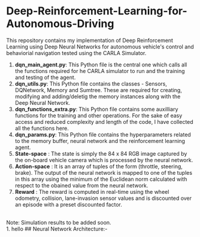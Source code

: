 # Deep-Reinforcement-Learning-for-Autonomous-Driving
This repository contains my implementation of Deep Reinforcement Learning using Deep Neural Networks for autonomous vehicle's control and behaviorial navigation tested using the CARLA Simulator. </br>
1. **dqn_main_agent.py**: This Python file is the central one which calls all the functions required for he CARLA simulator to run and the training and testing of the agent.  
2. **dqn_utils.py**: This Python file contains the classes - Sensors, DQNetwork, Memory and Sumtree. These are required for creating, modifying and adding/deletig the memory instances along with the Deep Neural Network.
3. **dqn_functions_extra.py**: This Python file contains some auxilliary functions for the training and other operations. For the sake of easy access and reduced complexity and length of the code, I have collected all the functions here.
4. **dqn_params.py**: This Python file contains the hyperparameters related to the memory buffer, neural network and the reinforcement learning agent.
5. __State-space__ : The state is simply the 84 x 84 RGB image captured by the on-board vehicle camera which is processed by the neural network.
6. __Action-space__ : It is an array of tuples of the form (throttle, steering, brake). The output of the neural network is mapped to one of the tuples in this array using the minimum of the Euclidean norm calculated with respect to the obained value from the neural network.
7. __Reward__ : The reward is computed in real-time using the wheel odometry, collision, lane-invasion sensor values and is discounted over an episode with a preset discounted factor.
</br>
Note: Simulation results to be added soon.
</br>
1. hello
## Neural Network Architecture:- </br>
